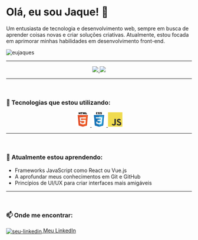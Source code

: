 # Olá, eu sou Jaque! 👋

<p align="left"> 
  Um entusiasta de tecnologia e desenvolvimento web, sempre em busca de aprender coisas novas e criar soluções criativas. Atualmente, estou focada em aprimorar minhas habilidades em desenvolvimento front-end.
</p>

<p align="left"> 
  <img src="https://komarev.com/ghpvc/?username=eujaques&label=Visitantes_do_Perfil&color=0e75b6&style=flat" alt="eujaques" /> 
</p>

---

<div align="center">
  <a href="https://github.com/eujaques">
    <img height="180em" src="https://github-readme-stats.vercel.app/api?username=eujaques&show_icons=true&theme=dracula"/>
    <img height="180em" src="https://github-readme-stats.vercel.app/api/top-langs/?username=eujaques&layout=compact&langs_count=7&theme=dracula"/>
  </a>
</div>

---
<br>

### 🚀 Tecnologias que estou utilizando:

<p align="center">
  <a href="https://developer.mozilla.org/pt-BR/docs/Web/HTML" target="_blank" rel="noreferrer"> 
    <img src="https://raw.githubusercontent.com/devicons/devicon/master/icons/html5/html5-original-wordmark.svg" alt="html5" width="40" height="40"/> 
  </a>
  <a href="https://developer.mozilla.org/pt-BR/docs/Web/CSS" target="_blank" rel="noreferrer"> 
    <img src="https://raw.githubusercontent.com/devicons/devicon/master/icons/css3/css3-original-wordmark.svg" alt="css3" width="40" height="40"/> 
  </a>
  <a href="https://developer.mozilla.org/pt-BR/docs/Web/JavaScript" target="_blank" rel="noreferrer"> 
    <img src="https://raw.githubusercontent.com/devicons/devicon/master/icons/javascript/javascript-original.svg" alt="javascript" width="40" height="40"/> 
  </a>
</p>

---
<br>

### 🌱 Atualmente estou aprendendo:

<ul>
  <li>Frameworks JavaScript como React ou Vue.js</li>
  <li>A aprofundar meus conhecimentos em Git e GitHub</li>
  <li>Princípios de UI/UX para criar interfaces mais amigáveis</li>
</ul>

---
<br>

### 📫 Onde me encontrar:

<p align="left">
  <a href="URL_DO_SEU_LINKEDIN_AQUI" target="blank">
    <img align="center" src="https://raw.githubusercontent.com/rahuldkjain/github-profile-readme-generator/master/src/images/icons/Social/linked-in-alt.svg" alt="seu-linkedin" height="30" width="40" /> Meu LinkedIn
  </a>
</p>

